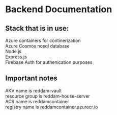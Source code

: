# Backend Documentation

## Stack that is in use:
Azure containers for continerization<br>
Azure Cosmos nosql database<br>
Node.js<br>
Express.js<br>
Firebase Auth for authenication purposes <br>

## Important notes
AKV name is reddam-vault<br>
resource group is reddam-house-server<br>
ACR name is reddamcontainer<br>
registry name is reddamcontainer.azurecr.io<br>